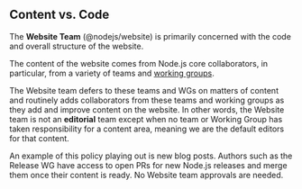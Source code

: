 ## Content vs. Code

The **Website Team** (@nodejs/website) is primarily concerned with the code and overall structure of the website.

The content of the website comes from Node.js core collaborators, in particular, from a variety of teams and [working groups](https://github.com/nodejs/TSC/blob/main/WORKING_GROUPS.md#current-working-groups).

The Website team defers to these teams and WGs on matters of content and routinely adds collaborators from these teams and working groups as they add and improve content on the website. In other words, the Website team is not an **editorial** team except when no team or Working Group has taken responsibility for a content area, meaning we are the default editors for that content.

An example of this policy playing out is new blog posts. Authors such as the Release WG have access to open PRs for new Node.js releases and merge them once their content is ready. No Website team approvals are needed.
